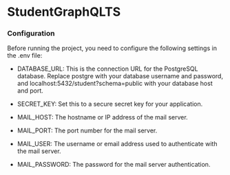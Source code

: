 # StudentGraphQLTS


### Configuration
Before running the project, you need to configure the following settings in the .env file:
- DATABASE_URL: This is the connection URL for the PostgreSQL database. Replace postgre with your database username and password, and localhost:5432/student?schema=public with your database host and port.

- SECRET_KEY: Set this to a secure secret key for your application.

- MAIL_HOST: The hostname or IP address of the mail server.

- MAIL_PORT: The port number for the mail server.

- MAIL_USER: The username or email address used to authenticate with the mail server.

- MAIL_PASSWORD: The password for the mail server authentication.
